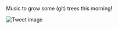 Music to grow some (git) trees this morning!


![Tweet image](/assets/crosspoast/Gw9HkVuaQAADmJu.jpg)

